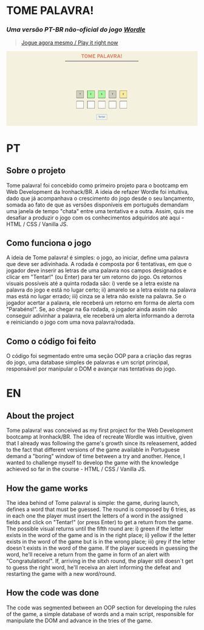 # TOME PALAVRA!
### _Uma versão PT-BR não-oficial do jogo [Wordle](https://www.powerlanguage.co.uk/wordle/)_
> [Jogue agora mesmo / Play it right now](https://jotavkf.github.io/tomepalavra/)


![Preview do jogo](./assets/preview.png)

# PT
## Sobre o projeto

Tome palavra! foi concebido como primeiro projeto para o bootcamp em Web Development da Ironhack/BR. A ideia de refazer Wordle foi intuitiva, dado que já acompanhava o crescimento do jogo desde o seu lançamento, somada ao fato de que as versões disponíveis em português demandam uma janela de tempo "chata" entre uma tentativa e a outra. Assim, quis me desafiar a produzir o jogo com os conhecimentos adquiridos até aqui - HTML / CSS / Vanilla JS.

## Como funciona o jogo

A ideia de Tome palavra! é simples: o jogo, ao iniciar, define uma palavra que deve ser adivinhada. A rodada é composta por 6 tentativas, em que o jogador deve inserir as letras de uma palavra nos campos designados e clicar em "Tentar!" (ou Enter) para ter um retorno do jogo. Os retornos visuais possíveis até a quinta rodada são: i) verde se a letra existe na palavra do jogo e está no lugar certo; ii) amarelo se a letra existe na palavra mas está no lugar errado; iii) cinza se a letra não existe na palavra. Se o jogador acertar a palavra, ele receberá um retorno em forma de alerta com "Parabéns!". Se, ao chegar na 6a rodada, o jogador ainda assim não conseguir adivinhar a palavra, ele receberá um alerta informando a derrota e reiniciando o jogo com uma nova palavra/rodada.

## Como o código foi feito

O código foi segmentado entre uma seção OOP para a criação das regras do jogo, uma database simples de palavras e um script principal, responsável por manipular o DOM e avançar nas tentativas do jogo. 

# EN
## About the project

Tome palavra! was conceived as my first project for the Web Development bootcamp at Ironhack/BR. The idea of recreate Wordle was intuitive, given that I already was following the game's growth since its releasement, added to the fact that different versions of the game available in Portuguese demand a "boring" window of time between a try and another. Hence, I wanted to challenge myself to develop the game with the knowledge achieved so far in the course - HTML / CSS / Vanilla JS.

## How the game works

The idea behind of Tome palavra! is simple: the game, during launch, defines a word that must be guessed. The round is composed by 6 tries, as in each one the player must insert the letters of a word in the assigned fields and click on "Tentar!" (or press Enter) to get a return from the game. The possible visual returns until the fifth round are: i) green if the letter exists in the word of the game and is in the right place; ii) yellow if the letter exists in the word of the game but is in the wrong place; iii) grey if the letter doesn´t exists in the word of the game. If the player suceeds in guessing the word, he'll receive a return from the game in form of an alert with "Congratulations!". If, arriving in the sitxh round, the player still doesn´t get to guess the right word, he'll receiva an alert informing the defeat and restarting the game with a new word/round.

## How the code was done

The code was segmented between an OOP section for developing the rules of the game, a simple database of words and a main script, responsible for manipulate the DOM and advance in the tries of the game. 
